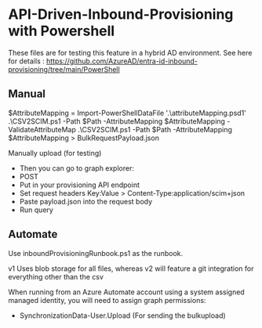 # API-Driven-Inbound-Provisioning with Powershell 

These files are for testing this feature in a hybrid AD environment. See here for details : https://github.com/AzureAD/entra-id-inbound-provisioning/tree/main/PowerShell

## Manual

$AttributeMapping = Import-PowerShellDataFile '.\attributeMapping.psd1'
.\CSV2SCIM.ps1 -Path $Path -AttributeMapping $AttributeMapping -ValidateAttributeMap
.\CSV2SCIM.ps1 -Path $Path -AttributeMapping $AttributeMapping > BulkRequestPayload.json

Manually upload (for testing)

- Then you can go to graph explorer:
- POST
- Put in your provisioning API endpoint
- Set request headers Key:Value > Content-Type:application/scim+json
- Paste payload.json into the request body
- Run query

## Automate 

Use inboundProvisioningRunbook.ps1 as the runbook. 

v1 Uses blob storage for all files, whereas v2 will feature a git integration for everything other than the csv

When running from an Azure Automate account using a system assigned managed identity, you will need to assign graph permissions:
 - SynchronizationData-User.Upload (For sending the bulkupload)